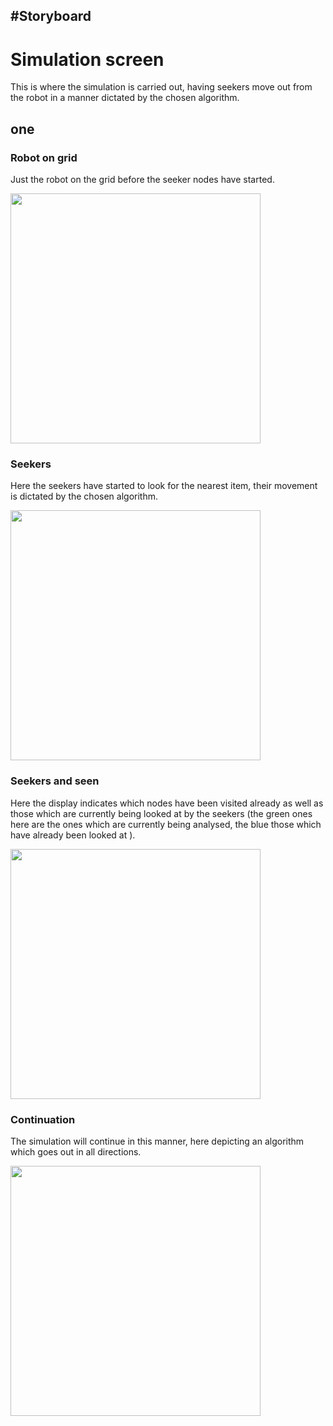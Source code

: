 #Storyboard
  - 
  
  
# Simulation screen


This is where the simulation is carried out, having seekers move out from the
robot in a manner dictated by the chosen algorithm.


## one



### Robot on grid

Just the robot on the grid before the seeker nodes have started.

<img src="https://raw.githubusercontent.com/geo7/vrbh_sim/develop/documentation/imgs/robo1.png" data-canonical-src="https://raw.githubusercontent.com/geo7/vrbh_sim/develop/documentation/imgs/robo1.png" width="400" height="400" />

### Seekers

Here the seekers have started to look for the nearest item, their movement is
dictated by the chosen algorithm.

<img src="https://raw.githubusercontent.com/geo7/vrbh_sim/develop/documentation/imgs/robo2.png" data-canonical-src="https://raw.githubusercontent.com/geo7/vrbh_sim/develop/documentation/imgs/robo2.png" width="400" height="400" />

### Seekers and seen

Here the display indicates which nodes have been visited already as well as
those which are currently being looked at by the seekers (the green ones here
are the ones which are currently being analysed, the blue those which have
already been looked at ).


<img src= "https://raw.githubusercontent.com/geo7/vrbh_sim/develop/documentation/imgs/robo3.png" data-canonical-src= "https://raw.githubusercontent.com/geo7/vrbh_sim/develop/documentation/imgs/robo3.png" width="400" height="400" />


### Continuation

The simulation will continue in this manner, here depicting an algorithm which
goes out in all directions.

<img src= "https://raw.githubusercontent.com/geo7/vrbh_sim/develop/documentation/imgs/robo4.png" data-canonical-src= "https://raw.githubusercontent.com/geo7/vrbh_sim/develop/documentation/imgs/robo4.png" width="400" height="400" />


